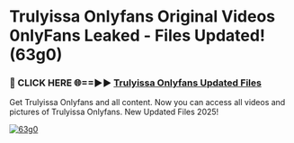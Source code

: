 # Trulyissa Onlyfans Original Videos 0nlyFans Leaked - Files Updated! (63g0)

<h3>🔴 CLICK HERE 🌐==►► <a href="https://tinyurl.com/2m67pmp6" rel="nofollow">Trulyissa Onlyfans Updated Files</a></h3>

Get Trulyissa Onlyfans and all content. Now you can access all videos and pictures of Trulyissa Onlyfans. New Updated Files 2025!

[![63g0](https://i.imgur.com/H4QAA4z.gif)](https://tinyurl.com/2m67pmp6)